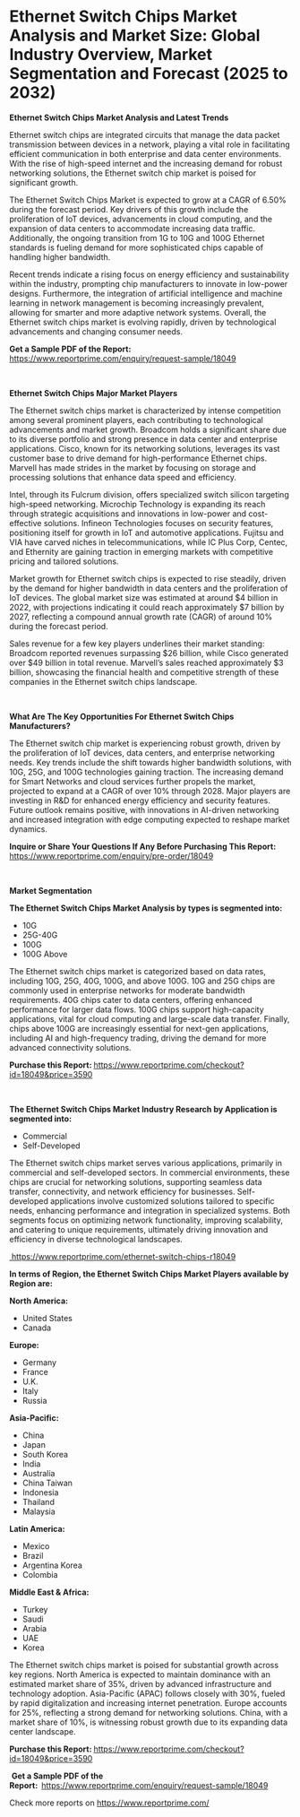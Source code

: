 <p><h1>Ethernet Switch Chips Market Analysis and Market Size: Global Industry Overview, Market Segmentation and Forecast (2025 to 2032)</h1></p><p><strong>Ethernet Switch Chips Market Analysis and Latest Trends</strong></p>
<p><p>Ethernet switch chips are integrated circuits that manage the data packet transmission between devices in a network, playing a vital role in facilitating efficient communication in both enterprise and data center environments. With the rise of high-speed internet and the increasing demand for robust networking solutions, the Ethernet switch chip market is poised for significant growth.</p><p>The Ethernet Switch Chips Market is expected to grow at a CAGR of 6.50% during the forecast period. Key drivers of this growth include the proliferation of IoT devices, advancements in cloud computing, and the expansion of data centers to accommodate increasing data traffic. Additionally, the ongoing transition from 1G to 10G and 100G Ethernet standards is fueling demand for more sophisticated chips capable of handling higher bandwidth.</p><p>Recent trends indicate a rising focus on energy efficiency and sustainability within the industry, prompting chip manufacturers to innovate in low-power designs. Furthermore, the integration of artificial intelligence and machine learning in network management is becoming increasingly prevalent, allowing for smarter and more adaptive network systems. Overall, the Ethernet switch chips market is evolving rapidly, driven by technological advancements and changing consumer needs.</p></p>
<p><strong>Get a Sample PDF of the Report:&nbsp;</strong> <a href="https://www.reportprime.com/enquiry/request-sample/18049?utm_campaign=2241&utm_medium=2&utm_source=Github&utm_content=ia&utm_term=18032025&utm_id=ethernet-switch-chips">https://www.reportprime.com/enquiry/request-sample/18049</a></p>
<p>&nbsp;</p>
<p><strong>Ethernet Switch Chips Major Market Players</strong></p>
<p><p>The Ethernet switch chips market is characterized by intense competition among several prominent players, each contributing to technological advancements and market growth. Broadcom holds a significant share due to its diverse portfolio and strong presence in data center and enterprise applications. Cisco, known for its networking solutions, leverages its vast customer base to drive demand for high-performance Ethernet chips. Marvell has made strides in the market by focusing on storage and processing solutions that enhance data speed and efficiency.</p><p>Intel, through its Fulcrum division, offers specialized switch silicon targeting high-speed networking. Microchip Technology is expanding its reach through strategic acquisitions and innovations in low-power and cost-effective solutions. Infineon Technologies focuses on security features, positioning itself for growth in IoT and automotive applications. Fujitsu and VIA have carved niches in telecommunications, while IC Plus Corp, Centec, and Ethernity are gaining traction in emerging markets with competitive pricing and tailored solutions.</p><p>Market growth for Ethernet switch chips is expected to rise steadily, driven by the demand for higher bandwidth in data centers and the proliferation of IoT devices. The global market size was estimated at around $4 billion in 2022, with projections indicating it could reach approximately $7 billion by 2027, reflecting a compound annual growth rate (CAGR) of around 10% during the forecast period.</p><p>Sales revenue for a few key players underlines their market standing: Broadcom reported revenues surpassing $26 billion, while Cisco generated over $49 billion in total revenue. Marvell’s sales reached approximately $3 billion, showcasing the financial health and competitive strength of these companies in the Ethernet switch chips landscape.</p></p>
<p>&nbsp;</p>
<p><strong>What Are The Key Opportunities For Ethernet Switch Chips Manufacturers?</strong></p>
<p><p>The Ethernet switch chip market is experiencing robust growth, driven by the proliferation of IoT devices, data centers, and enterprise networking needs. Key trends include the shift towards higher bandwidth solutions, with 10G, 25G, and 100G technologies gaining traction. The increasing demand for Smart Networks and cloud services further propels the market, projected to expand at a CAGR of over 10% through 2028. Major players are investing in R&D for enhanced energy efficiency and security features. Future outlook remains positive, with innovations in AI-driven networking and increased integration with edge computing expected to reshape market dynamics.</p></p>
<p><strong>Inquire or Share Your Questions If Any Before Purchasing This Report:</strong> <a href="https://www.reportprime.com/enquiry/pre-order/18049?utm_campaign=2241&utm_medium=2&utm_source=Github&utm_content=ia&utm_term=18032025&utm_id=ethernet-switch-chips">https://www.reportprime.com/enquiry/pre-order/18049</a></p>
<p>&nbsp;</p>
<p><strong>Market Segmentation</strong></p>
<p><strong>The Ethernet Switch Chips Market Analysis by types is segmented into:</strong></p>
<p><ul><li>10G</li><li>25G-40G</li><li>100G</li><li>100G Above</li></ul></p>
<p><p>The Ethernet switch chips market is categorized based on data rates, including 10G, 25G, 40G, 100G, and above 100G. 10G and 25G chips are commonly used in enterprise networks for moderate bandwidth requirements. 40G chips cater to data centers, offering enhanced performance for larger data flows. 100G chips support high-capacity applications, vital for cloud computing and large-scale data transfer. Finally, chips above 100G are increasingly essential for next-gen applications, including AI and high-frequency trading, driving the demand for more advanced connectivity solutions.</p></p>
<p><strong>Purchase this Report:&nbsp;</strong><a href="https://www.reportprime.com/checkout?id=18049&price=3590&utm_campaign=2241&utm_medium=2&utm_source=Github&utm_content=ia&utm_term=18032025&utm_id=ethernet-switch-chips">https://www.reportprime.com/checkout?id=18049&price=3590</a></p>
<p>&nbsp;</p>
<p><strong>The Ethernet Switch Chips Market Industry Research by Application is segmented into:</strong></p>
<p><ul><li>Commercial</li><li>Self-Developed</li></ul></p>
<p><p>The Ethernet switch chips market serves various applications, primarily in commercial and self-developed sectors. In commercial environments, these chips are crucial for networking solutions, supporting seamless data transfer, connectivity, and network efficiency for businesses. Self-developed applications involve customized solutions tailored to specific needs, enhancing performance and integration in specialized systems. Both segments focus on optimizing network functionality, improving scalability, and catering to unique requirements, ultimately driving innovation and efficiency in diverse technological landscapes.</p></p>
<p><a href="https://www.reportprime.com/ethernet-switch-chips-r18049?utm_campaign=2241&utm_medium=2&utm_source=Github&utm_content=ia&utm_term=18032025&utm_id=ethernet-switch-chips">&nbsp;https://www.reportprime.com/ethernet-switch-chips-r18049</a></p>
<p><strong>In terms of Region, the Ethernet Switch Chips Market Players available by Region are:</strong></p>
<p>
    <p> <strong> North America: </strong>
        <ul>
            <li>United States</li>
            <li>Canada</li>
        </ul>
        </p> 
    <p> <strong> Europe: </strong>
        <ul>
            <li>Germany</li>
            <li>France</li>
            <li>U.K.</li>
            <li>Italy</li>
            <li>Russia</li>
        </ul>
        </p> 
    <p> <strong> Asia-Pacific: </strong>
        <ul>
            <li>China</li>
            <li>Japan</li>
            <li>South Korea</li>
            <li>India</li>
            <li>Australia</li>
            <li>China Taiwan</li>
            <li>Indonesia</li>
            <li>Thailand</li>
            <li>Malaysia</li>
        </ul>
        </p> 
    <p> <strong> Latin America: </strong>
        <ul>
            <li>Mexico</li>
            <li>Brazil</li>
            <li>Argentina Korea</li>
            <li>Colombia</li>
        </ul>
        </p> 
    <p> <strong> Middle East & Africa: </strong>
        <ul>
            <li>Turkey</li>
            <li>Saudi</li>
            <li>Arabia</li>
            <li>UAE</li>
            <li>Korea</li>
        </ul>
    </p>
    </p>
<p><p>The Ethernet switch chips market is poised for substantial growth across key regions. North America is expected to maintain dominance with an estimated market share of 35%, driven by advanced infrastructure and technology adoption. Asia-Pacific (APAC) follows closely with 30%, fueled by rapid digitalization and increasing internet penetration. Europe accounts for 25%, reflecting a strong demand for networking solutions. China, with a market share of 10%, is witnessing robust growth due to its expanding data center landscape.</p></p>
<p><strong>Purchase this Report: </strong><a href="https://www.reportprime.com/checkout?id=18049&price=3590&utm_campaign=2241&utm_medium=2&utm_source=Github&utm_content=ia&utm_term=18032025&utm_id=ethernet-switch-chips">https://www.reportprime.com/checkout?id=18049&price=3590</a></p>
<p>&nbsp;<strong>Get a Sample PDF of the Report:&nbsp;&nbsp;</strong><a href="https://www.reportprime.com/enquiry/request-sample/18049?utm_campaign=2241&utm_medium=2&utm_source=Github&utm_content=ia&utm_term=18032025&utm_id=ethernet-switch-chips">https://www.reportprime.com/enquiry/request-sample/18049</a></p>
<p><strong></strong></p>
<p>Check more reports on <a href="https://www.reportprime.com/?utm_campaign=2241&utm_medium=2&utm_source=Github&utm_content=ia&utm_term=18032025&utm_id=ethernet-switch-chips">https://www.reportprime.com/</a></p>